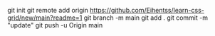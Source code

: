 git init
git remote add origin https://github.com/Eihentss/learn-css-grid/new/main?readme=1
git branch -m main
git add . 
git commit -m "update"
git push -u Origin main
